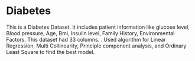 # Diabetes
This is a Diabetes Dataset. It includes patient information like glucose level, Blood pressure, Age, Bmi, Insulin level, Family History, Environmental Factors. This dataset had 33 columns.
. Used algorithm for Linear Regression, Multi Collinearity, Principle component analysis, and Ordinary Least Square to find the best model.
